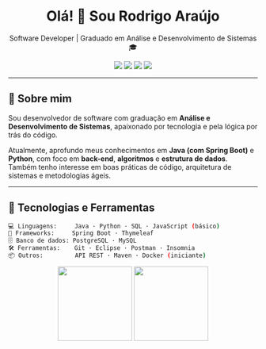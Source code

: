 <h1 align="center">Olá! 👋 Sou Rodrigo Araújo</h1>

<p align="center">
  Software Developer | Graduado em Análise e Desenvolvimento de Sistemas 🎓
</p>

<p align="center">
  <img src="https://img.shields.io/badge/Java-ED8B00?style=for-the-badge&logo=java&logoColor=white" />
  <img src="https://img.shields.io/badge/Python-3776AB?style=for-the-badge&logo=python&logoColor=white" />
  <img src="https://img.shields.io/badge/Spring Boot-6DB33F?style=for-the-badge&logo=springboot&logoColor=white" />
  <img src="https://img.shields.io/badge/Git-F05032?style=for-the-badge&logo=git&logoColor=white" />
</p>

---

## 🧾 Sobre mim

Sou desenvolvedor de software com graduação em **Análise e Desenvolvimento de Sistemas**, apaixonado por tecnologia e pela lógica por trás do código. 

Atualmente, aprofundo meus conhecimentos em **Java (com Spring Boot)** e **Python**, com foco em **back-end**, **algoritmos** e **estrutura de dados**. Também tenho interesse em boas práticas de código, arquitetura de sistemas e metodologias ágeis.

---

## 🧰 Tecnologias e Ferramentas

```bash
💻 Linguagens:     Java · Python · SQL · JavaScript (básico)
🧩 Frameworks:     Spring Boot · Thymeleaf
🗄️ Banco de dados: PostgreSQL · MySQL
🛠️ Ferramentas:    Git · Eclipse · Postman · Insomnia
📦 Outros:         API REST · Maven · Docker (iniciante)
```
<p align="center"> <img src="https://github-readme-stats.vercel.app/api?username=digasx&show_icons=true&theme=radical" height="150" /> <img src="https://github-readme-stats.vercel.app/api/top-langs/?username=digasx&layout=compact&theme=radical" height="150" /> </p>

<!--
**digasx/digasx** is a ✨ _special_ ✨ repository because its `README.md` (this file) appears on your GitHub profile.

Here are some ideas to get you started:

- 🔭 I’m currently working on ...
- 🌱 I’m currently learning ...
- 👯 I’m looking to collaborate on ...
- 🤔 I’m looking for help with ...
- 💬 Ask me about ...
- 📫 How to reach me: ...
- 😄 Pronouns: ...
- ⚡ Fun fact: ...
-->
